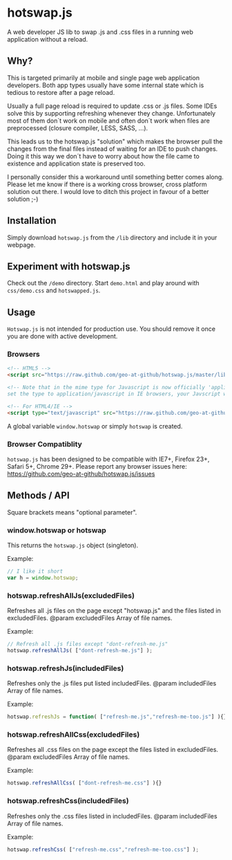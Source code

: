 hotswap.js
==========

A web developer JS lib to swap .js and .css files in a running web application without a reload.



Why?
----

This is targeted primarily at mobile and single page web application developers. Both app types usually have some internal state which is tedious to restore after a page reload.

Usually a full page reload is required to update .css or .js files. Some IDEs solve this by supporting refreshing whenever they change. Unfortunately most of them don´t work on mobile and often don´t work when files are preprocessed (closure compiler, LESS, SASS, ...).

This leads us to the hotswap.js "solution" which makes the browser pull the changes from the final files instead of waiting for an IDE to push changes. Doing it this way we don´t have to worry about how the file came to existence and application state is preserved too.

I personally consider this a workaround until something better comes along. Please let me know if there is a working cross browser, cross platform solution out there. I would love to ditch this project in favour of a better solution ;-)

Installation
------------

Simply download `hotswap.js` from the `/lib` directory and include it in your webpage.



Experiment with hotswap.js
--------------------------

Check out the `/demo` directory. Start `demo.html` and play around with `css/demo.css` and `hotswapped.js`.



Usage
-----

`Hotswap.js` is not intended for production use. You should remove it once you are done with active development.

### Browsers

```html
<!-- HTML5 -->
<script src="https://raw.github.com/geo-at-github/hotswap.js/master/lib/hotswap.js"></script>

<!-- Note that in the mime type for Javascript is now officially 'application/javascript'. But if you
set the type to application/javascript in IE browsers, your Javscript will fail. -->

<!-- For HTML4/IE -->
<script type="text/javascript" src="https://raw.github.com/geo-at-github/hotswap.js/master/lib/hotswap.js"></script>
```

A global variable `window.hotswap` or simply `hotswap` is created.

### Browser Compatiblity

`hotswap.js` has been designed to be compatible with IE7+, Firefox 23+, Safari 5+, Chrome 29+. Please report any browser issues here: https://github.com/geo-at-github/hotswap.js/issues



Methods / API
-------------

Square brackets means "optional parameter".

### window.hotswap or hotswap ###

This returns the `hotswap.js` object (singleton).

Example:

```javascript
// I like it short
var h = window.hotswap;
```

### hotswap.refreshAllJs(excludedFiles) ###

Refreshes all .js files on the page except "hotswap.js" and the files listed in excludedFiles.
@param excludedFiles Array of file names.

Example:

```javascript
// Refresh all .js files except "dont-refresh-me.js"
hotswap.refreshAllJs( ["dont-refresh-me.js"] );
```

### hotswap.refreshJs(includedFiles) ###

Refreshes only the .js files put listed includedFiles.
@param includedFiles Array of file names.

Example:

```javascript
hotswap.refreshJs = function( ["refresh-me.js","refresh-me-too.js"] ){}
```

### hotswap.refreshAllCss(excludedFiles) ###

Refreshes all .css files on the page except the files listed in excludedFiles.
@param excludedFiles Array of file names.

Example:

```javascript
hotswap.refreshAllCss( ["dont-refresh-me.css"] ){}
```

### hotswap.refreshCss(includedFiles) ###

Refreshes only the .css files listed in includedFiles.
@param includedFiles Array of file names.

Example:
```javascript
hotswap.refreshCss( ["refresh-me.css","refresh-me-too.css"] );
```
